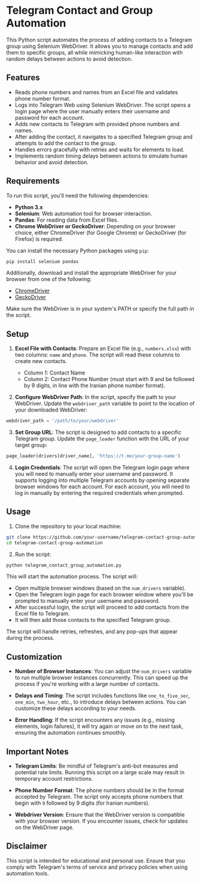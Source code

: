 # Telegram Contact and Group Automation

This Python script automates the process of adding contacts to a Telegram group using Selenium WebDriver. It allows you to manage contacts and add them to specific groups, all while mimicking human-like interaction with random delays between actions to avoid detection.

## Features
- Reads phone numbers and names from an Excel file and validates phone number format.
- Logs into Telegram Web using Selenium WebDriver. The script opens a login page where the user manually enters their username and password for each account.
- Adds new contacts to Telegram with provided phone numbers and names.
- After adding the contact, it navigates to a specified Telegram group and attempts to add the contact to the group.
- Handles errors gracefully with retries and waits for elements to load.
- Implements random timing delays between actions to simulate human behavior and avoid detection.

## Requirements

To run this script, you'll need the following dependencies:

- **Python 3.x**
- **Selenium**: Web automation tool for browser interaction.
- **Pandas**: For reading data from Excel files.
- **Chrome WebDriver or GeckoDriver**: Depending on your browser choice, either ChromeDriver (for Google Chrome) or GeckoDriver (for Firefox) is required.

You can install the necessary Python packages using `pip`:

```bash
pip install selenium pandas
```

Additionally, download and install the appropriate WebDriver for your browser from one of the following:

- [ChromeDriver](https://sites.google.com/a/chromium.org/chromedriver/)
- [GeckoDriver](https://github.com/mozilla/geckodriver/releases)

Make sure the WebDriver is in your system's PATH or specify the full path in the script.

## Setup

1. **Excel File with Contacts**: Prepare an Excel file (e.g., `numbers.xlsx`) with two columns: `name` and `phone`. The script will read these columns to create new contacts.
   - Column 1: Contact Name
   - Column 2: Contact Phone Number (must start with 9 and be followed by 9 digits, in line with the Iranian phone number format).

2. **Configure WebDriver Path**: In the script, specify the path to your WebDriver. Update the `webdriver_path` variable to point to the location of your downloaded WebDriver:

```python
webdriver_path = '/path/to/your/webdriver'
```

3. **Set Group URL**: The script is designed to add contacts to a specific Telegram group. Update the `page_loader` function with the URL of your target group:

```python
page_loader(drivers[driver_name], 'https://t.me/your-group-name')
```

4. **Login Credentials**: The script will open the Telegram login page where you will need to manually enter your username and password. It supports logging into multiple Telegram accounts by opening separate browser windows for each account. For each account, you will need to log in manually by entering the required credentials when prompted.

## Usage

1. Clone the repository to your local machine:

```bash
git clone https://github.com/your-username/telegram-contact-group-automation.git
cd telegram-contact-group-automation
```

2. Run the script:

```bash
python telegram_contact_group_automation.py
```

This will start the automation process. The script will:
- Open multiple browser windows (based on the `num_drivers` variable).
- Open the Telegram login page for each browser window where you'll be prompted to manually enter your username and password.
- After successful login, the script will proceed to add contacts from the Excel file to Telegram.
- It will then add those contacts to the specified Telegram group.

The script will handle retries, refreshes, and any pop-ups that appear during the process.

## Customization

- **Number of Browser Instances**: You can adjust the `num_drivers` variable to run multiple browser instances concurrently. This can speed up the process if you're working with a large number of contacts.

- **Delays and Timing**: The script includes functions like `one_to_five_sec`, `one_min`, `two_hour`, etc., to introduce delays between actions. You can customize these delays according to your needs.

- **Error Handling**: If the script encounters any issues (e.g., missing elements, login failures), it will try again or move on to the next task, ensuring the automation continues smoothly.

## Important Notes

- **Telegram Limits**: Be mindful of Telegram's anti-bot measures and potential rate limits. Running this script on a large scale may result in temporary account restrictions.
  
- **Phone Number Format**: The phone numbers should be in the format accepted by Telegram. The script only accepts phone numbers that begin with `9` followed by 9 digits (for Iranian numbers).

- **Webdriver Version**: Ensure that the WebDriver version is compatible with your browser version. If you encounter issues, check for updates on the WebDriver page.


## Disclaimer

This script is intended for educational and personal use. Ensure that you comply with Telegram's terms of service and privacy policies when using automation tools.

